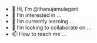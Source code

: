 - 👋 Hi, I’m @thanujamulagani
- 👀 I’m interested in ...
- 🌱 I’m currently learning ...
- 💞️ I’m looking to collaborate on ...
- 📫 How to reach me ...

<!---
thanujamulagani/thanujamulagani is a ✨ special ✨ repository because its `README.md` (this file) appears on your GitHub profile.
You can click the Preview link to take a look at your changes.
--->

